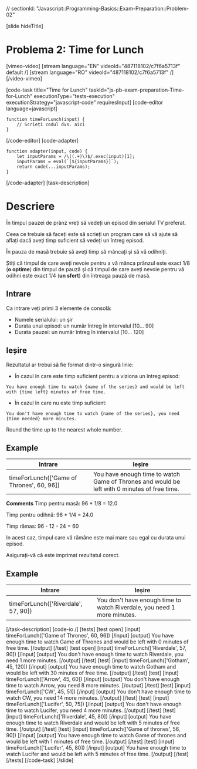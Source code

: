 // sectionId: "Javascript::Programming-Basics::Exam-Preparation::Problem-02"

[slide hideTitle]
# Problema 2: Time for Lunch

[vimeo-video]
[stream language="EN" videoId="487118102/c7f6a5713f" default /]
[stream language="RO" videoId="487118102/c7f6a5713f"  /]
[/video-vimeo]


[code-task title="Time for Lunch" taskId="js-pb-exam-preparation-Time-for-Lunch" executionType="tests-execution" executionStrategy="javascript-code" requiresInput]
[code-editor language=javascript]
```
function timeForLunch(input) {
	// Scrieți codul dvs. aici
}
```
[/code-editor]
[code-adapter]
```
function adapter(input, code) {
    let inputParams = /\((.+)\)$/.exec(input)[1];
    inputParams = eval(`[${inputParams}]`);
    return code(...inputParams);
}
```
[/code-adapter]
[task-description]
# Descriere
În timpul pauzei de prânz vreți să vedeți un episod din serialul TV preferat. 

Ceea ce trebuie să faceți este să scrieți un program care să vă ajute să aflați dacă aveți timp suficient să vedeți un întreg episod. 

În pauza de masă trebuie să aveți timp să mâncați și să vă odihniți. 

Știți că timpul de care aveți nevoie pentru a vă mânca prânzul este exact 1\/8 (**o optime**) din timpul de pauză și că timpul de care aveți nevoie pentru vă odihni este exact 1\/4 (**un sfert**) din întreaga pauză de masă.


## Intrare
Ca intrare veți primi 3 elemente de consolă:
- Numele serialului: un șir
- Durata unui episod: un număr întreg în intervalul \[10… 90\]
- Durata pauzei: un număr întreg în intervalul \[10… 120\]

## Ieșire
Rezultatul ar trebui să fie format dintr-o singură linie:

- În cazul în care este timp suficient pentru a viziona un întreg episod: 

`You have enough time to watch {name of the series} and would be left with {time left} minutes of free time.`

- În cazul în care nu este timp suficient: 

`You don't have enough time to watch {name of the series}, you need {time needed} more minutes.`

Round the time up to the nearest whole number.

## Example
| **Intrare** | **Ieșire** |
| --- | --- |
|timeForLunch(['Game of Thrones', 60, 96])| You have enough time to watch Game of Thrones and would be left with 0 minutes of free time.|


**Comments**
Timp pentru masă: 96 \* 1\/8 = 12.0

Timp pentru odihnă: 96 \* 1\/4 = 24.0

Timp rămas: 96 \- 12 \- 24 = 60

In acest caz, timpul care vă rămâne este mai mare sau egal cu durata unui episod.

Asigurați-vă că este imprimat rezultatul corect.

## Example
| **Intrare** | **Ieșire** |
| --- | --- |
|timeForLunch(['Riverdale', 57, 90])| You don't have enough time to watch Riverdale, you need 1 more minutes.|

[/task-description]
[code-io /]
[tests]
[test open]
[input]
timeForLunch(['Game of Thrones', 60, 96])
[/input]
[output]
You have enough time to watch Game of Thrones and would be left with 0 minutes of free time.
[/output]
[/test]
[test open]
[input]
timeForLunch(['Riverdale', 57, 90])
[/input]
[output]
You don't have enough time to watch Riverdale, you need 1 more minutes.
[/output]
[/test]
[test]
[input]
timeForLunch(['Gotham', 45, 120])
[/input]
[output]
You have enough time to watch Gotham and would be left with 30 minutes of free time.
[/output]
[/test]
[test]
[input]
timeForLunch(['Arrow', 45, 60])
[/input]
[output]
You don't have enough time to watch Arrow, you need 8 more minutes.
[/output]
[/test]
[test]
[input]
timeForLunch(['CW', 45, 51])
[/input]
[output]
You don't have enough time to watch CW, you need 14 more minutes.
[/output]
[/test]
[test]
[input]
timeForLunch(['Lucifer', 50, 75])
[/input]
[output]
You don't have enough time to watch Lucifer, you need 4 more minutes.
[/output]
[/test]
[test]
[input]
timeForLunch(['Riverdale', 45, 80])
[/input]
[output]
You have enough time to watch Riverdale and would be left with 5 minutes of free time.
[/output]
[/test]
[test]
[input]
timeForLunch(['Game of thrones', 56, 90])
[/input]
[output]
You have enough time to watch Game of thrones and would be left with 1 minutes of free time.
[/output]
[/test]
[test]
[input]
timeForLunch(['Lucifer', 45, 80])
[/input]
[output]
You have enough time to watch Lucifer and would be left with 5 minutes of free time.
[/output]
[/test]
[/tests]
[/code-task]
[/slide]
